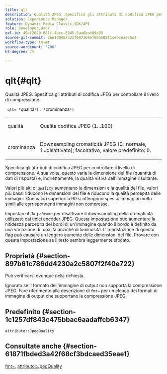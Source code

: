 ```yaml
---
title: qlt
description: Qualità JPEG. Specifica gli attributi di codifica JPEG per controllare il livello di compressione.
solution: Experience Manager
feature: Dynamic Media Classic,SDK/API
role: Developer,User
exl-id: 49af2620-081f-4bcc-8245-5aa6bab89a05
source-git-commit: 3be1d948ac22f907169ef09b509f1cebceaec5c4
workflow-type: tm+mt
source-wordcount: '200'
ht-degree: 7%

---
```


# qlt{#qlt}

Qualità JPEG. Specifica gli attributi di codifica JPEG per controllare il livello di compressione.

` qlt= *`qualità`*[. *`crominanza`*]`

<table id="simpletable_A245B6A3D2374A6A89DE63A5621CFEC0"> 
 <tr class="strow"> 
  <td class="stentry"> <p> <span class="varname"> qualità </span> </p> </td> 
  <td class="stentry"> <p>Qualità codifica JPEG (1...100) </p> </td> 
 </tr> 
 <tr class="strow"> 
  <td class="stentry"> <p> <span class="varname"> crominanza </span> </p> </td> 
  <td class="stentry"> <p>Downsampling cromaticità JPEG (0=normale, 1=disattivato); facoltativo, valore predefinito: 0. </p> </td> 
 </tr> 
</table>

Specifica gli attributi di codifica JPEG per controllare il livello di compressione. A sua volta, questo varia la dimensione del file (quantità di dati di risposta) e, indirettamente, la qualità visiva dell&#39;immagine risultante.

Valori più alti di *`quality`* aumentano le dimensioni e la qualità del file, valori più bassi riducono le dimensioni dei file e riducono la qualità percepita delle immagini. Con valori superiori a 90 si ottengono spesso immagini molto simili alle corrispondenti immagini non compresse.

Impostare il flag *`chroma`* per disattivare il downsampling della cromaticità utilizzato dai tipici encoder JPEG. Questa impostazione può aumentare la nitidezza percepita dei bordi di un&#39;immagine quando il bordo è definito da una variazione di tonalità anziché di luminosità. L&#39;impostazione di questo flag può causare un leggero aumento delle dimensioni del file. Provare con questa impostazione se il testo sembra leggermente sfocato.

## Proprietà {#section-897b61c786dd4230a2c5807f2f40e722}

Può verificarsi ovunque nella richiesta.

Ignorato se il formato dell&#39;immagine di output non supporta la compressione JPEG. Fare riferimento alla descrizione di `fmt=` per un elenco dei formati di immagine di output che supportano la compressione JPEG.

## Predefinito {#section-1c1257df843c475bbac6aadaffcb6347}

`attribute::JpegQuality`

## Consultate anche {#section-61871fbded3a42f68cf3bdcaed35eae1}

[fmt=](../../../../../ir-api/http-protocol/image-rendering-api-ref/c-ir-http-protocol-ref/c-ir-http-protocol-command-reference/r-ir-fmt.md#reference-4c743f67d56b47c5b774fcc900ff758c), [attributo::JpegQuality](../../../../../ir-api/material-cat/image-rendering-api-ref/c-ir-material-catalog/c-ir-attributes-reference/r-ir-jpegquality.md#reference-d86fc5ad18bb436891efdbe1f98fea50)
